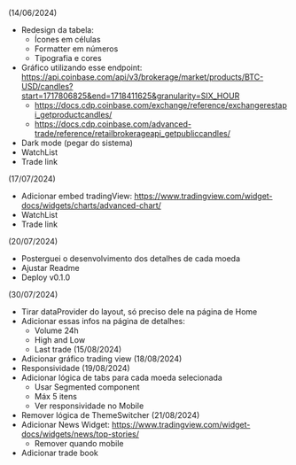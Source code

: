 (14/06/2024)
- Redesign da tabela:
    - Ícones em células
    - Formatter em números
    - Tipografia e cores
- Gráfico utilizando esse endpoint: https://api.coinbase.com/api/v3/brokerage/market/products/BTC-USD/candles?start=1717806825&end=1718411625&granularity=SIX_HOUR
    - https://docs.cdp.coinbase.com/exchange/reference/exchangerestapi_getproductcandles/
    - https://docs.cdp.coinbase.com/advanced-trade/reference/retailbrokerageapi_getpubliccandles/
- Dark mode (pegar do sistema)
- WatchList
- Trade link

(17/07/2024)
- Adicionar embed tradingView: https://www.tradingview.com/widget-docs/widgets/charts/advanced-chart/
- WatchList
- Trade link

(20/07/2024)
- Posterguei o desenvolvimento dos detalhes de cada moeda
- Ajustar Readme
- Deploy v0.1.0

(30/07/2024)
- Tirar dataProvider do layout, só preciso dele na página de Home
- Adicionar essas infos na página de detalhes:
    - Volume 24h
    - High and Low
    - Last trade
(15/08/2024)
- Adicionar gráfico trading view
(18/08/2024)
- Responsividade
(19/08/2024)
- Adicionar lógica de tabs para cada moeda selecionada
    - Usar Segmented component
    - Máx 5 itens
    - Ver responsividade no Mobile
- Remover lógica de ThemeSwitcher
(21/08/2024)
- Adicionar News Widget: https://www.tradingview.com/widget-docs/widgets/news/top-stories/
    - Remover quando mobile
- Adicionar trade book
